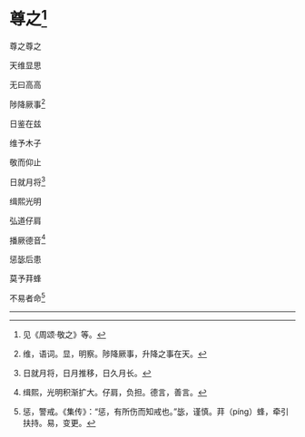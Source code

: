    

# 尊之[^1]

尊之尊之

天维显思

无曰高高

陟降厥事[^2]

日鉴在兹

维予木子

敬而仰止

日就月将[^3]

缉熙光明

弘道仔肩

播厥德音[^4]

惩毖后患

莫予荓蜂

不易者命[^5]

* * *

[^1]: 见《周颂·敬之》等。
[^2]: 维，语词。显，明察。陟降厥事，升降之事在天。
[^3]: 日就月将，日月推移，日久月长。
[^4]: 缉熙，光明积渐扩大。仔肩，负担。德言，善言。
[^5]: 惩，警戒。《集传》：“惩，有所伤而知戒也。”毖，谨慎。荓（píng）蜂，牵引扶持。易，变更。